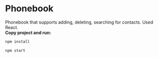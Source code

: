 # Phonebook
Phonebook that supports adding, deleting, searching for contacts. Used React.
</br>
<b>Copy project and run:</b>
```sh
npm install
```

```sh 
npm start
```
